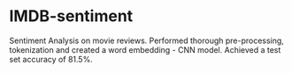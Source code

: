 # IMDB-sentiment
Sentiment Analysis on movie reviews. Performed thorough pre-processing, tokenization and created a word embedding - CNN model. Achieved a test set accuracy of 81.5%. 
